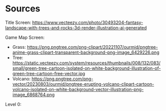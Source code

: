 # Sources

Title Screen: https://www.vecteezy.com/photo/30493204-fantasy-landscape-with-trees-and-rocks-3d-render-illustration-ai-generated

Game Map Screen:

-   Grass: https://png.pngtree.com/png-clipart/20221107/ourmid/pngtree-anime-grass-clipart-transparent-background-png-image_6429226.png
-   Tree: https://static.vecteezy.com/system/resources/thumbnails/008/132/083/small/green-tree-cartoon-isolated-on-white-background-illustration-of-green-tree-cartoon-free-vector.jpg
-   Volcano: https://png.pngtree.com/png-vector/20230803/ourmid/pngtree-erupting-volcano-clipart-cartoon-volcano-isolated-on-white-background-vector-illustration-png-image_6868764.png

Level 0:
